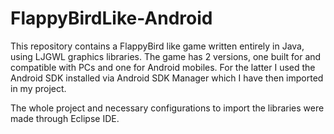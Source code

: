 # FlappyBirdLike-Android
This repository contains a FlappyBird like game written entirely in Java, using LJGWL graphics libraries. The game has 2 versions, one built for and compatible with PCs and one for Android mobiles. For the latter I used the Android SDK installed via Android SDK Manager which I have then imported in my project. 

The whole project and necessary configurations to import the libraries were made through Eclipse IDE.
